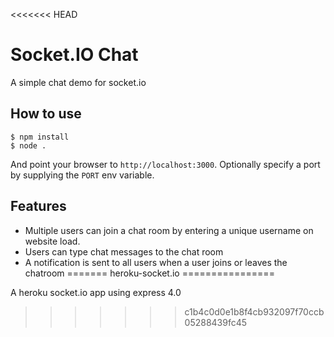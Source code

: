 <<<<<<< HEAD

# Socket.IO Chat

A simple chat demo for socket.io

## How to use

```
$ npm install
$ node .
```

And point your browser to `http://localhost:3000`. Optionally specify
a port by supplying the `PORT` env variable.

## Features

- Multiple users can join a chat room by entering a unique username
on website load.
- Users can type chat messages to the chat room
- A notification is sent to all users when a user joins or leaves
the chatroom
=======
heroku-socket.io
================

A heroku socket.io app using express 4.0
>>>>>>> c1b4c0d0e1b8f4cb932097f70ccb05288439fc45
